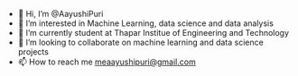 - 👋 Hi, I’m @AayushiPuri
- 👀 I’m interested in Machine Learning, data science and data analysis
- 🌱 I’m currently student at Thapar Institue of Engineering and Technology
- 💞️ I’m looking to collaborate on machine learning and data science projects
- 📫 How to reach me meaayushipuri@gmail.com

<!---
AayushiPuri/AayushiPuri is a ✨ special ✨ repository because its `README.md` (this file) appears on your GitHub profile.
You can click the Preview link to take a look at your changes.
--->
